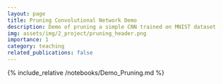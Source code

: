 ```yaml
---
layout: page
title: Pruning Convolutional Network Demo
description: Demo of pruning a simple CNN trained on MNIST dataset
img: assets/img/2_project/pruning_header.png
importance: 1
category: teaching
related_publications: false
---
```


{% include_relative /notebooks/Demo_Pruning.md %}
